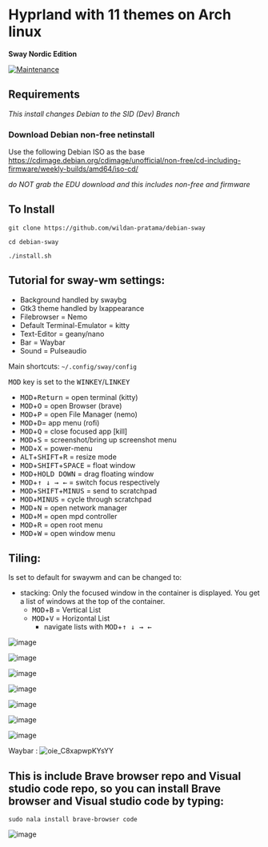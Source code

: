 # Hyprland with 11 themes on Arch linux

**Sway Nordic Edition**

[![Maintenance](https://img.shields.io/maintenance/yes/2022.svg)]()

## Requirements
_This install changes Debian to the SID (Dev) Branch_


### Download Debian non-free netinstall

Use the following Debian ISO as the base <https://cdimage.debian.org/cdimage/unofficial/non-free/cd-including-firmware/weekly-builds/amd64/iso-cd/>

*do NOT grab the EDU download and this includes non-free and firmware*


## To Install


    git clone https://github.com/wildan-pratama/debian-sway

    cd debian-sway

    ./install.sh
   

## Tutorial for sway-wm settings:

 - Background handled by swaybg
 - Gtk3 theme handled by lxappearance
 - Filebrowser = Nemo
 - Default Terminal-Emulator = kitty
 - Text-Editor = geany/nano
 - Bar = Waybar
 - Sound = Pulseaudio

Main shortcuts: `~/.config/sway/config`


<kbd>MOD</kbd> key is set to the <kbd>WINKEY</kbd>/<kbd>LINKEY</kbd>

 - <kbd>MOD</kbd>+<kbd>Return</kbd> = open terminal (kitty)
 - <kbd>MOD</kbd>+<kbd>O</kbd> = open Browser (brave)
 - <kbd>MOD</kbd>+<kbd>P</kbd> = open File Manager (nemo)
 - <kbd>MOD</kbd>+<kbd>D</kbd>= app menu (rofi)
 - <kbd>MOD</kbd>+<kbd>Q</kbd> = close focused app [kill]
 - <kbd>MOD</kbd>+<kbd>S</kbd> = screenshot/bring up screenshot menu
 - <kbd>MOD</kbd>+<kbd>X</kbd> = power-menu
 - <kbd>ALT</kbd>+<kbd>SHIFT</kbd>+<kbd>R</kbd> = resize mode
 - <kbd>MOD</kbd>+<kbd>SHIFT</kbd>+<kbd>SPACE</kbd>  = float window
 - <kbd>MOD</kbd>+<kbd>HOLD DOWN</kbd> = drag floating window
 - <kbd>MOD</kbd>+<kbd>↑ ↓ → ←</kbd>  = switch focus respectively 
 - <kbd>MOD</kbd>+<kbd>SHIFT</kbd>+<kbd>MINUS</kbd> = send to scratchpad
 - <kbd>MOD</kbd>+<kbd>MINUS</kbd> = cycle through scratchpad
 - <kbd>MOD</kbd>+<kbd>N</kbd> = open network manager
 - <kbd>MOD</kbd>+<kbd>M</kbd> = open mpd controller
 - <kbd>MOD</kbd>+<kbd>R</kbd> = open root menu
 - <kbd>MOD</kbd>+<kbd>W</kbd> = open window menu
 
 
 

## Tiling:

Is set to default for swaywm and can be changed to:

- stacking: Only the focused window in the container is displayed. You get a list of windows at the top of the container. 
   - <kbd>MOD</kbd>+<kbd>B</kbd> = Vertical List
   - <kbd>MOD</kbd>+<kbd>V</kbd> = Horizontal List
     - navigate lists with <kbd>MOD</kbd>+<kbd>↑ ↓ → ←</kbd> 
   


![image](https://user-images.githubusercontent.com/84622086/197395301-3249793c-097d-464f-973b-dee0a5092d27.png)

![image](https://user-images.githubusercontent.com/84622086/197395071-52498d0c-d5d4-409c-9be3-18c09a7d97c6.png)

![image](https://user-images.githubusercontent.com/84622086/197395330-83614e07-eb2e-4dcd-9894-fe1826b03524.png)

![image](https://user-images.githubusercontent.com/84622086/197395349-8771f2c0-e773-47d9-880f-74be74588bcb.png)

![image](https://user-images.githubusercontent.com/84622086/197395395-661792d3-115d-429a-81ab-bf7a1cc64449.png)

![image](https://user-images.githubusercontent.com/84622086/197395620-630290b0-341c-4f22-a936-0ea6f6844cab.png)

![image](https://user-images.githubusercontent.com/84622086/197395664-532457a3-33a0-4586-b99c-b4ca719bbfe1.png)




Waybar :
![oie_C8xapwpKYsYY](https://user-images.githubusercontent.com/84622086/197395557-53b0d9ab-9e43-4acc-b43f-d55e361d6b54.png)


## This is include Brave browser repo and Visual studio code repo, so you can install Brave browser and Visual studio code by typing:



    sudo nala install brave-browser code


![image](https://user-images.githubusercontent.com/84622086/197396731-31b571b9-47fd-4e4d-92a0-df35a56b5ff9.png)


